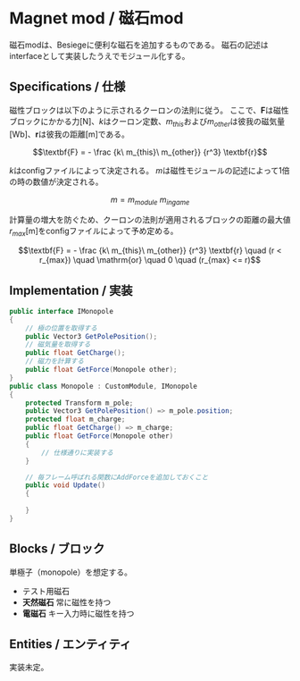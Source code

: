 # Magnet mod / 磁石mod
磁石modは、Besiegeに便利な磁石を追加するものである。
磁石の記述はinterfaceとして実装したうえでモジュール化する。

## Specifications / 仕様
磁性ブロックは以下のように示されるクーロンの法則に従う。
ここで、$`\textbf{F}`$は磁性ブロックにかかる力[N]、$`k`$はクーロン定数、$`m_{this}`$および$`m_{other}`$は彼我の磁気量[Wb]、$`\textbf{r}`$は彼我の距離[m]である。
```math
\textbf{F} = - \frac {k\ m_{this}\ m_{other}} {r^3} \textbf{r}
```
$`k`$はconfigファイルによって決定される。
$`m`$は磁性モジュールの記述によって1倍の時の数値が決定される。
```math
m = m_{module}\ m_{ingame}
```
計算量の増大を防ぐため、クーロンの法則が適用されるブロックの距離の最大値$`r_{max}`$[m]をconfigファイルによって予め定める。
```math
\textbf{F} = - \frac {k\ m_{this}\ m_{other}} {r^3} \textbf{r} \quad (r < r_{max}) \quad \mathrm{or} \quad 0 \quad (r_{max} <= r)
```

## Implementation / 実装
```C#
public interface IMonopole
{
	// 極の位置を取得する
	public Vector3 GetPolePosition();
	// 磁気量を取得する
	public float GetCharge();
	// 磁力を計算する
	public float GetForce(Monopole other);
}
public class Monopole : CustomModule, IMonopole
{
	protected Transform m_pole;
	public Vector3 GetPolePosition() => m_pole.position;
	protected float m_charge;
	public float GetCharge() => m_charge;
	public float GetForce(Monopole other)
	{
		// 仕様通りに実装する
	}

	// 毎フレーム呼ばれる関数にAddForceを追加しておくこと
	public void Update()
	{
		
	}
}
```

## Blocks / ブロック
単極子（monopole）を想定する。
- テスト用磁石
- __天然磁石__ 常に磁性を持つ
- __電磁石__ キー入力時に磁性を持つ

## Entities / エンティティ
実装未定。
